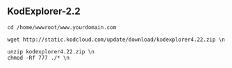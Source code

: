 ## KodExplorer-2.2
```
cd /home/wwwroot/www.yourdomain.com

```
```
wget http://static.kodcloud.com/update/download/kodexplorer4.22.zip \n

```
```
unzip kodexplorer4.22.zip \n
chmod -Rf 777 ./* \n
```
